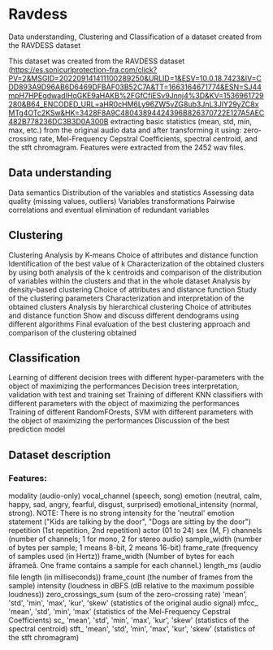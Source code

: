 # Ravdess
Data understanding, Clustering and Classification of a dataset created from the RAVDESS dataset

This dataset was created from the RAVDESS dataset (https://es.sonicurlprotection-fra.com/click?PV=2&MSGID=202209141411100289250&URLID=1&ESV=10.0.18.7423&IV=CDD893A9D96AB6D6469DFBAF03B52C7A&TT=1663164671774&ESN=SJ44mpH7HPEgdwadIHqGKE9aHAKB%2FGfCfiESv9Jnnj4%3D&KV=1536961729280&B64_ENCODED_URL=aHR0cHM6Ly96ZW5vZG8ub3JnL3JlY29yZC8xMTg4OTc2KSw&HK=3428F8A9C48043894424396B826370722E127A5AEC482B778236DC3B3D0A300B extracting basic statistics (mean, std, min, max, etc.) from the original audio data and after transforming it using: zero-crossing rate, Mel-Frequency Cepstral Coefficients, spectral centroid, and the stft chromagram. Features were extracted from the 2452 wav files.

## Data understanding
Data semantics
Distribution of the variables and statistics
Assessing data quality (missing values, outliers)
Variables transformations 
Pairwise correlations and eventual elimination of redundant variables 

## Clustering
Clustering Analysis by K-means
Choice of attributes and distance function
Identification of the best value of k 
Characterization of the obtained clusters by using both analysis of the k centroids and comparison of the distribution of variables within the clusters and that in the whole dataset
Analysis by density-based clustering
Choice of attributes and distance function 
Study of the clustering parameters
Characterization and interpretation of the obtained clusters
Analysis by hierarchical clustering
Choice of attributes and distance function
Show and discuss different dendograms using different algorithms
Final evaluation of the best clustering approach and comparison of the clustering obtained

## Classification
Learning of different decision trees with different hyper-parameters with the object of maximizing the performances
Decision trees interpretation, validation with test and training set
Training of different KNN classifiers with different parameters with the object of maximizing the performances
Training of different RandomFOrests, SVM with different parameters with the object of maximizing the performances
Discussion of the best prediction model

## Dataset description
### Features:
modality (audio-only)
vocal_channel (speech, song)
emotion (neutral, calm, happy, sad, angry, fearful, disgust, surprised)
emotional_intensity (normal, strong). NOTE: There is no strong intensity for the 'neutral' emotion
statement ("Kids are talking by the door", "Dogs are sitting by the door")
repetition (1st repetition, 2nd repetition)
actor (01 to 24)
sex (M, F)
channels (number of channels; 1 for mono, 2 for stereo audio)
sample_width (number of bytes per sample; 1 means 8-bit, 2 means 16-bit)
frame_rate (frequency of samples used (in Hertz))
frame_width (Number of bytes for each âframeâ. One frame contains a sample for each channel.)
length_ms (audio file length (in milliseconds))
frame_count (the number of frames from the sample)
intensity (loudness in dBFS (dB relative to the maximum possible loudness))
zero_crossings_sum (sum of the zero-crossing rate)
'mean', 'std', 'min', 'max', 'kur', 'skew' (statistics of the original audio signal)
mfcc_ 'mean', 'std', 'min', 'max' (statistics of the Mel-Frequency Cepstral Coefficients)
sc_ 'mean', 'std', 'min', 'max', 'kur', 'skew' (statistics of the spectral centroid)
stft_ 'mean', 'std', 'min', 'max', 'kur', 'skew' (statistics of the stft chromagram)